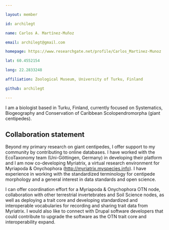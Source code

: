 ```yaml
---

layout: member

id: archilegt

name: Carlos A. Martínez-Muñoz

email: archilegt@gmail.com

homepage: https://www.researchgate.net/profile/Carlos_Martinez-Munoz

lat: 60.4552154

long: 22.2833248

affiliation: Zoological Museum, University of Turku, Finland 

github: archilegt

---
```




I am a biologist based in Turku, Finland, currently focused on Systematics, Biogeography and Conservation of Caribbean Scolopendromorpha (giant centipedes). 



## Collaboration statement

Beyond my primary research on giant centipedes, I offer support to my community by contributing to online databases. I have worked with the EcoTaxonomy team (Uni-Göttingen, Germany) in developing their platform and I am now co-developing Myriatrix, a virtual research environment for Myriapoda & Onychophora (http://myriatrix.myspecies.info). I have experience in working with the standardized terminology for centipede morphology and a general interest in data standards and open science. 

I can offer coordination effort for a Myriapoda & Onychophora OTN node, collaboration with other terrestrial invertebrates and Soil Science nodes, as well as deploying a trait core and developing standardized and interoperable vocabularies for recording and sharing trait data from Myriatrix. I would also like to connect with Drupal software developers that could contribute to upgrade the software as the OTN trait core and interoperability expand.
